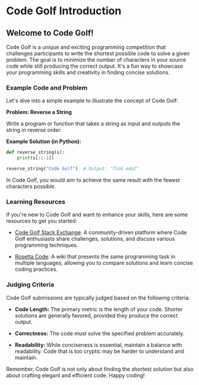 # Code Golf Introduction

## Welcome to Code Golf!

Code Golf is a unique and exciting programming competition that challenges participants to write the shortest possible code to solve a given problem. The goal is to minimize the number of characters in your source code while still producing the correct output. It's a fun way to showcase your programming skills and creativity in finding concise solutions.

### Example Code and Problem

Let's dive into a simple example to illustrate the concept of Code Golf:

**Problem: Reverse a String**

Write a program or function that takes a string as input and outputs the string in reverse order.

**Example Solution (in Python):**

```python
def reverse_string(s):
    print(s[::-1])

reverse_string("Code Golf")  # Output: "floG edoC"
```

In Code Golf, you would aim to achieve the same result with the fewest characters possible.

### Learning Resources

If you're new to Code Golf and want to enhance your skills, here are some resources to get you started:

- [Code Golf Stack Exchange](https://codegolf.stackexchange.com/): A community-driven platform where Code Golf enthusiasts share challenges, solutions, and discuss various programming techniques.

- [Rosetta Code](https://rosettacode.org/): A wiki that presents the same programming task in multiple languages, allowing you to compare solutions and learn concise coding practices.

### Judging Criteria

Code Golf submissions are typically judged based on the following criteria:

- **Code Length:** The primary metric is the length of your code. Shorter solutions are generally favored, provided they produce the correct output.

- **Correctness:** The code must solve the specified problem accurately.

- **Readability:** While conciseness is essential, maintain a balance with readability. Code that is too cryptic may be harder to understand and maintain.

Remember, Code Golf is not only about finding the shortest solution but also about crafting elegant and efficient code. Happy coding!